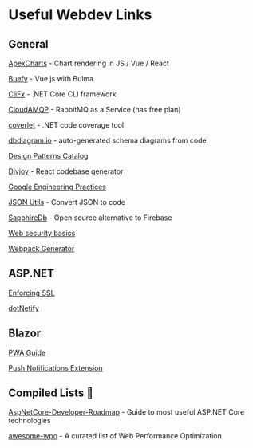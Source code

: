 # Useful Webdev Links
## General

[ApexCharts](https://apexcharts.com/javascript-chart-demos) - Chart rendering in JS / Vue / React

[Buefy](https://buefy.org/) - Vue.js with Bulma

[CliFx](https://github.com/Tyrrrz/CliFx) - .NET Core CLI framework

[CloudAMQP](https://www.cloudamqp.com/plans.html) - RabbitMQ as a Service (has free plan)

[coverlet](https://github.com/tonerdo/coverlet) - .NET code coverage tool

[dbdiagram.io](https://dbdiagram.io) - auto-generated schema diagrams from code

[Design Patterns Catalog](https://refactoring.guru/design-patterns/catalog)

[Divjoy](https://www.divjoy.com) - React codebase generator

[Google Engineering Practices](https://github.com/google/eng-practices)

[JSON Utils](https://www.jsonutils.com/) - Convert JSON to code

[SapphireDb](https://sapphire-db.com/start/main) - Open source alternative to Firebase

[Web security basics](https://github.com/vasanthk/web-security-basics)

[Webpack Generator](https://createapp.dev/)

## ASP.NET

[Enforcing SSL](https://docs.microsoft.com/en-us/aspnet/core/security/enforcing-ssl?view=aspnetcore-2.2&tabs=visual-studio)

[dotNetify](https://github.com/dsuryd/dotNetify)

## Blazor

[PWA Guide](https://medium.com/@k.l.mueller/create-progressive-web-apps-with-net-using-blazor-6aa719e38000)

[Push Notifications Extension](https://github.com/BlazorExtensions/Notifications)

## Compiled Lists 📝

[AspNetCore-Developer-Roadmap](https://github.com/MoienTajik/AspNetCore-Developer-Roadmap) - Guide to most useful ASP.NET Core technologies

[awesome-wpo](https://github.com/davidsonfellipe/awesome-wpo) - A curated list of Web Performance Optimization
